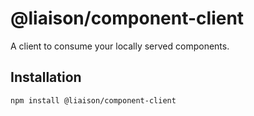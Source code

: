 # @liaison/component-client

A client to consume your locally served components.

## Installation

```
npm install @liaison/component-client
```
